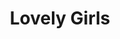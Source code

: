 ---
layout: girls
title: Lovely Girls
banner: <span title="大家都是我的天使！">排名不分先后</span>
icon: icon-women-line
girls:

  - name: 阿尔托莉雅·潘德拉贡
    avatar: https://img.moegirl.org/common/thumb/c/c5/Garden_of_Avalon.png/564px-Garden_of_Avalon.png
    from: Fate系列

  - name: 樱岛麻衣
    avatar: https://img.moegirl.org/common/thumb/4/41/%E6%A8%B1%E5%B2%9B%E9%BA%BB%E8%A1%A3%E5%85%94%E5%A5%B3%E9%83%8E%E5%AD%A6%E5%A7%90.png/597px-%E6%A8%B1%E5%B2%9B%E9%BA%BB%E8%A1%A3%E5%85%94%E5%A5%B3%E9%83%8E%E5%AD%A6%E5%A7%90.png
    from: 青春笨蛋少年系列

  - name: 四宫辉夜
    avatar: https://img.moegirl.org/common/thumb/4/46/Shinomiya_Kaguya.jpg/250px-Shinomiya_Kaguya.jpg
    from: 辉夜大小姐想让我告白～天才们的恋爱头脑战～

---